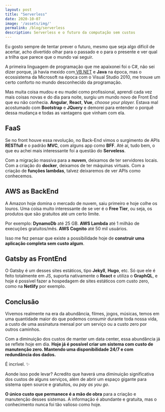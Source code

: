 ```yaml
---
layout: post
title: "Serverless"
date: 2020-10-07
image: '/assets/img/'
permalink: /blog/serverless
description: Serverless e o futuro da computação sem custos
---
```


Eu gosto sempre de tentar prever o futuro, mesmo que seja algo difícil de acertar, acho divertido olhar para o passado e o para o presente e ver qual a trilha que parece que o mundo vai seguir.

A primeira linguagem de programação que me apaixonei foi o C#, não sei dizer porque, já havia mexido com[ VB.NET](http://VB.NET) e **Java** na época, mas o ecossistema da Microsoft na época com o Visual Studio 2010, me trouxe um certo conforto no mundo desconhecido da programação.

Mas muita coisa mudou e eu mudei como profissional, aprendi cada vez mais coisas novas e do dia para noite, surgiu um mundo novo de Front End que eu não conhecia. **Angular**, **React**, **Vue**, *choose your player.* Estava mal acostumado com **Bootstrap** e **JQuery** e demorei para entender o porquê dessa mudança e todas as vantagens que vinham com ela.

## **FaaS**

Se no front houve essa revolução, no Back-End vimos o surgimento de APIs **RESTfull** e o padrão **MVC**, com alguns app como **BFF**. Até aí, tudo bem, o que eu achei mais interessante foi a questão do **Serveless**.

Com a migração massiva para a **nuvem**, deixamos de ter servidores locais. Com a criação do **docker**, deixamos de ter máquinas virtuais. Com a criação de **funções lambdas**, talvez deixaremos de ver APIs como conhecemos.

## **AWS as BackEnd**

A Amazon hoje domina o mercado de nuvem, saiu primeiro e hoje colhe os louros. Uma coisa muito interessante de se ver é o **Free Tier**, ou seja, os produtos que são gratuitos até um certo limite.

Por exemplo: **DynamoDb** até 25 GB. **AWS Lambda** até 1 milhão de execuções gratuitos/mês. **AWS Cognito** até 50 mil usuários.

Isso me fez pensar que existe a possibilidade hoje de **construir uma aplicação completa sem custo algum**.

## **Gatsby as FrontEnd**

O Gatsby é um desses sites estáticos, tipo **Jekyll**, **Hugo**, etc. Só que ele é feito totalmente em JS, suporta nativamente o **React** e utiliza o **GraphQL**, e hoje é possível fazer a hospedagem de sites estáticos com custo zero, como na **Netlify** por exemplo.

## **Conclusão**

Vivemos realmente na era da abundância, filmes, jogos, músicas, temos em uma quantidade maior do que podemos consumir durante toda nossa vida, a custo de uma assinatura mensal por um serviço ou a custo zero por outros caminhos.

Com a diminuição dos custos de manter um data center, essa abundância já se reflete hoje em dia. **Hoje já é possível criar um sistema com custo de manutenção zero. Mantendo uma disponibilidade 24/7 e com redundância dos dados.**

É incrível. ✨

Aonde isso pode levar? Acredito que haverá uma diminuição significativa dos custos de alguns serviços, além de abrir um espaço gigante para sistema open source e gratuitos, ou *pay as you go*.

**O único custo que permanece é a mão de obra** para a criação e manutenção desses sistemas. A informação é abundante e gratuita, mas o conhecimento nunca foi tão valioso como hoje.
